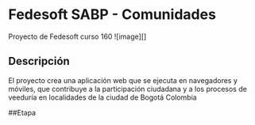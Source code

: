 # Fedesoft SABP - Comunidades 
Proyecto de Fedesoft curso 160
![image][]
## Descripción
El proyecto crea una aplicación web que se ejecuta en navegadores y móviles, que contribuye a la participación ciudadana y a los procesos de veeduría en localidades de la ciudad de Bogotá Colombia

##Etapa 


